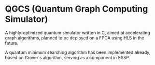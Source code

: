 # QGCS (Quantum Graph Computing Simulator)

A highly-optimized quantum simulator written in C, aimed at accelerating graph algorithms, planned to be deployed on a FPGA using HLS in the future.

A quantum minimum searching algorithm has been implemented already, based on Grover's algorithm, serving as a component in SSSP.
